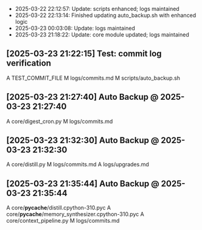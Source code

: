 - 2025-03-22 22:12:57: Update: scripts enhanced; logs maintained
- 2025-03-22 22:13:14: Finished updating auto_backup.sh with enhanced logic
- 2025-03-23 00:03:08: Update: logs maintained
- 2025-03-23 21:18:22: Update: core module updated; logs maintained

## [2025-03-23 21:22:15] Test: commit log verification

A	TEST_COMMIT_FILE
M	logs/commits.md
M	scripts/auto_backup.sh

## [2025-03-23 21:27:40] Auto Backup @ 2025-03-23 21:27:40

A	core/digest_cron.py
M	logs/commits.md

## [2025-03-23 21:32:30] Auto Backup @ 2025-03-23 21:32:30

A	core/distill.py
M	logs/commits.md
A	logs/upgrades.md

## [2025-03-23 21:35:44] Auto Backup @ 2025-03-23 21:35:44

A	core/__pycache__/distill.cpython-310.pyc
A	core/__pycache__/memory_synthesizer.cpython-310.pyc
A	core/context_pipeline.py
M	logs/commits.md
